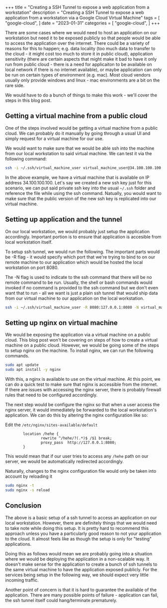 +++
title = "Creating a SSH Tunnel to expose a web application from a workstation"
description = "Creating a SSH Tunnel to expose a web application from a workstation via a Google Cloud Virtual Machine"
tags = [
    "google-cloud",
]
date = "2023-01-31"
categories = [
    "google-cloud",
]
+++

There are some cases where we would need to host an application on our workstation but need it to be exposed publicly so that people would be able to access the application over the internet. There could be a variety of reasons for this to happen; e.g. data locality (too much data to transfer to the cloud - it might cost too much to store it in public cloud), application sensitivity (there are certain aspects that might make it bad to have it only run from public cloud - there is a need for applicaiton to be available on local network if there is no internet available), or maybe application can only be run on certain types of environment (e.g. mac). Most cloud vendors usually only provide windows and linux - mac environments are a bit on the rare side.

We would have to do a bunch of things to make this work - we'll cover the steps in this blog post.

## Getting a virtual machine from a public cloud

One of the steps involved would be getting a virtual machine from a public cloud. We can probably do it manually by going through a usual UI and simply request for a virtual machine for our use.

We would want to make sure that we would be able ssh into the machine from our local workstation to said virtual machine. We can test it via the following command:

```bash
ssh -i ~/.ssh/virtual_machine_user virtual_machine_user@34.100.100.100
```

In the above example, we have a virtual machine that is available on IP address 34.100.100.100. Let's say we created a new ssh key just for this scenario, we can put said private ssh key into the usual `~/.ssh` folder and reference the file while using the ssh command. Natually, you would want to make sure that the public version of the new ssh key is replicated into our virtual machine.

## Setting up application and the tunnel

On our local workstation, we would probably just setup the application accordingly. Important portion is to ensure that application is accesible from local workstation itself.

To setup ssh tunnel, we would run the following. The important parts would be -R flag - it would specify which port that we're trying to bind to on our remote machine to our application which would be hosted the local workstation on port 8080. 

The -N flag is used to indicate to the ssh command that there will be no remote command to be run. Usually, the shell or bash commands would invoked if no command is provided to the ssh command but we don't even want that to run - all we want is just a plain ssh tunnel that would ship data from our virtual machine to our application on the local workstation.

```bash
ssh -i ~/.ssh/virtual_machine_user -R 8080:127.0.0.1:8080 -N virtual_machine_user@34.100.100.100
```

## Setting up nginx on virtual machine

We would be exposing the application via a virtual machine on a public cloud. This blog post won't be covering on steps of how to create a virtual machine on a public cloud. However, we would be going some of the steps to setup nginx on the machine. To install nginx, we can run the following commands.

```bash
sudo apt update
sudo apt install -y nginx
```

With this, a nginx is available to use on the virtual machine. At this point, we can do a quick test to make sure that nginx is accessible from the internet. If there are issues with accessing the nginx server, there is probably firewall rules that need to be configured accordingly.

The next step would be configure the nginx so that when a user access the nginx server, it would immediately be forwarded to the local workstation's application. We can do this by altering the nginx configuration like so:

Edit the `/etc/nginx/sites-available/default`

```
        location /hehe {
                rewrite ^/hehe/?(.*)$ /$1 break;    
                proxy_pass  http://127.0.0.1:8080;
        }
```

This would mean that if our user tries to access any `/hehe` path on our server, we would be automatically redirected accordingly. 

Naturally, changes to the nginx configuration file would only be taken into account by reloading it

```bash
sudo nginx -t
sudo nginx -s reload
```

## Conclusion

The above is a basic setup of a ssh tunnel to access an application on our local workstation. However, there are definitely things that we would need to take note while doing this setup. It is pretty hard to recommend this approach unless you have a particularly good reason to not your application to the cloud. It almost feels like as though the setup is only for "testing" applications.

Doing this as follows would mean we are probably going into a situation where we would be deploying the application in a non-scalable way. It doesn't make sense for the application to create a bunch of ssh tunnels to the same virtual machine to have the application exposed publicly. For the services being setup in the following way, we should expect very little incoming traffic.

Another point of concern is that it is hard to guarantee the available of the application. There are many possible points of failure - application can fail, the ssh tunnel itself could hang/terminate prematurely.